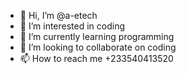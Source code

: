 - 👋 Hi, I’m @a-etech
- 👀 I’m interested in coding 
- 🌱 I’m currently learning programming 
- 💞️ I’m looking to collaborate on coding 
- 📫 How to reach me +233540413520

<!---
a-etech/a-etech is a ✨ special ✨ repository because its `README.md` (this file) appears on your GitHub profile.
You can click the Preview link to take a look at your changes.
--->
